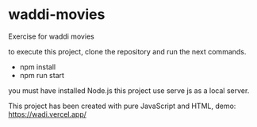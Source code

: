 # waddi-movies
Exercise for waddi movies

to execute this project, clone the repository and run the next commands.
* npm install
* npm run start

you must have installed Node.js
this project use serve js as a local server.

This project has been created with pure JavaScript and HTML, 
demo: https://wadi.vercel.app/
